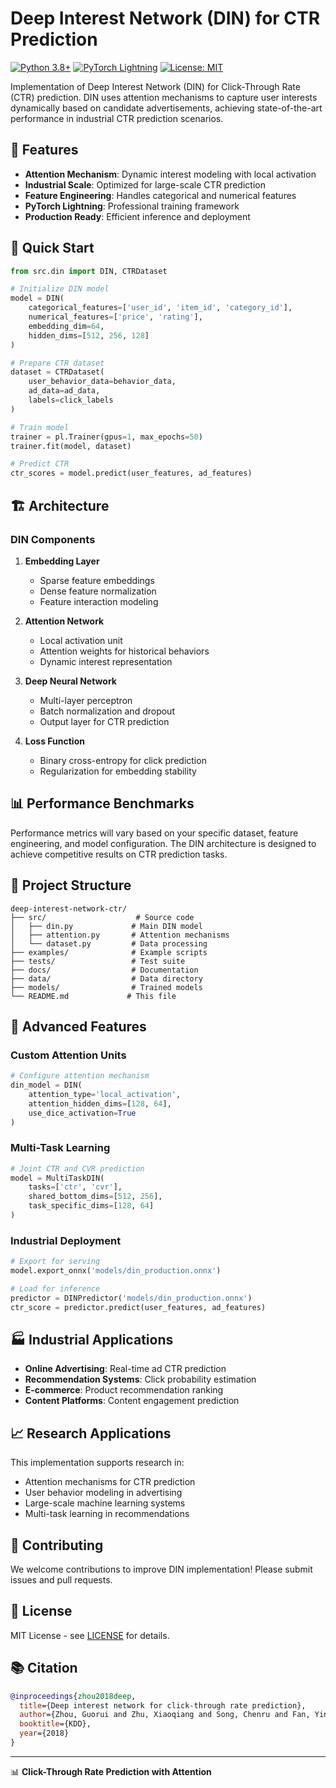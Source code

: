 # Deep Interest Network (DIN) for CTR Prediction

[![Python 3.8+](https://img.shields.io/badge/python-3.8+-blue.svg)](https://www.python.org/downloads/)
[![PyTorch Lightning](https://img.shields.io/badge/PyTorch%20Lightning-1.5+-purple.svg)](https://www.pytorchlightning.ai/)
[![License: MIT](https://img.shields.io/badge/License-MIT-yellow.svg)](https://opensource.org/licenses/MIT)

Implementation of Deep Interest Network (DIN) for Click-Through Rate (CTR) prediction. DIN uses attention mechanisms to capture user interests dynamically based on candidate advertisements, achieving state-of-the-art performance in industrial CTR prediction scenarios.

## 🎯 Features

- **Attention Mechanism**: Dynamic interest modeling with local activation
- **Industrial Scale**: Optimized for large-scale CTR prediction
- **Feature Engineering**: Handles categorical and numerical features
- **PyTorch Lightning**: Professional training framework
- **Production Ready**: Efficient inference and deployment

## 🚀 Quick Start

```python
from src.din import DIN, CTRDataset

# Initialize DIN model
model = DIN(
    categorical_features=['user_id', 'item_id', 'category_id'],
    numerical_features=['price', 'rating'],
    embedding_dim=64,
    hidden_dims=[512, 256, 128]
)

# Prepare CTR dataset
dataset = CTRDataset(
    user_behavior_data=behavior_data,
    ad_data=ad_data,
    labels=click_labels
)

# Train model
trainer = pl.Trainer(gpus=1, max_epochs=50)
trainer.fit(model, dataset)

# Predict CTR
ctr_scores = model.predict(user_features, ad_features)
```

## 🏗 Architecture

### DIN Components

1. **Embedding Layer**
   - Sparse feature embeddings
   - Dense feature normalization
   - Feature interaction modeling

2. **Attention Network**
   - Local activation unit
   - Attention weights for historical behaviors
   - Dynamic interest representation

3. **Deep Neural Network**
   - Multi-layer perceptron
   - Batch normalization and dropout
   - Output layer for CTR prediction

4. **Loss Function**
   - Binary cross-entropy for click prediction
   - Regularization for embedding stability

## 📊 Performance Benchmarks

Performance metrics will vary based on your specific dataset, feature engineering, and model configuration. The DIN architecture is designed to achieve competitive results on CTR prediction tasks.

## 📁 Project Structure

```
deep-interest-network-ctr/
├── src/                    # Source code
│   ├── din.py             # Main DIN model
│   ├── attention.py       # Attention mechanisms
│   └── dataset.py         # Data processing
├── examples/              # Example scripts
├── tests/                 # Test suite
├── docs/                  # Documentation
├── data/                  # Data directory
├── models/                # Trained models
└── README.md             # This file
```

## 🔧 Advanced Features

### Custom Attention Units
```python
# Configure attention mechanism
din_model = DIN(
    attention_type='local_activation',
    attention_hidden_dims=[128, 64],
    use_dice_activation=True
)
```

### Multi-Task Learning
```python
# Joint CTR and CVR prediction
model = MultiTaskDIN(
    tasks=['ctr', 'cvr'],
    shared_bottom_dims=[512, 256],
    task_specific_dims=[128, 64]
)
```

### Industrial Deployment
```python
# Export for serving
model.export_onnx('models/din_production.onnx')

# Load for inference
predictor = DINPredictor('models/din_production.onnx')
ctr_score = predictor.predict(user_features, ad_features)
```

## 🏭 Industrial Applications

- **Online Advertising**: Real-time ad CTR prediction
- **Recommendation Systems**: Click probability estimation
- **E-commerce**: Product recommendation ranking
- **Content Platforms**: Content engagement prediction

## 📈 Research Applications

This implementation supports research in:
- Attention mechanisms for CTR prediction
- User behavior modeling in advertising
- Large-scale machine learning systems
- Multi-task learning in recommendations

## 🤝 Contributing

We welcome contributions to improve DIN implementation! Please submit issues and pull requests.

## 📄 License

MIT License - see [LICENSE](LICENSE) for details.

## 📚 Citation

```bibtex
@inproceedings{zhou2018deep,
  title={Deep interest network for click-through rate prediction},
  author={Zhou, Guorui and Zhu, Xiaoqiang and Song, Chenru and Fan, Ying and Zhu, Han and Ma, Xiao and Yan, Yanghui and Jin, Jianqiang and Li, Han and Gai, Kun},
  booktitle={KDD},
  year={2018}
}
```

---

📊 **Click-Through Rate Prediction with Attention**